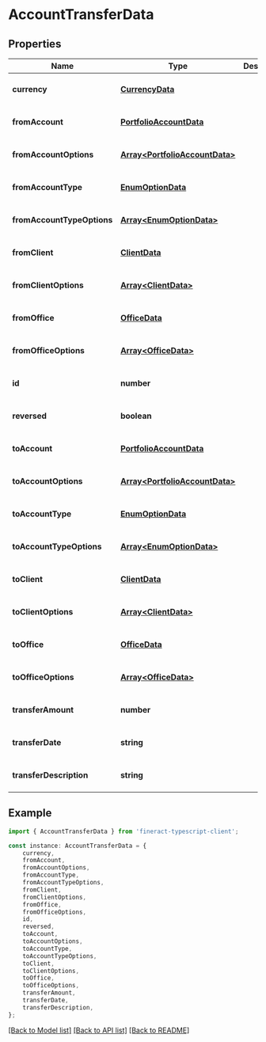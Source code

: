 # AccountTransferData


## Properties

Name | Type | Description | Notes
------------ | ------------- | ------------- | -------------
**currency** | [**CurrencyData**](CurrencyData.md) |  | [optional] [default to undefined]
**fromAccount** | [**PortfolioAccountData**](PortfolioAccountData.md) |  | [optional] [default to undefined]
**fromAccountOptions** | [**Array&lt;PortfolioAccountData&gt;**](PortfolioAccountData.md) |  | [optional] [default to undefined]
**fromAccountType** | [**EnumOptionData**](EnumOptionData.md) |  | [optional] [default to undefined]
**fromAccountTypeOptions** | [**Array&lt;EnumOptionData&gt;**](EnumOptionData.md) |  | [optional] [default to undefined]
**fromClient** | [**ClientData**](ClientData.md) |  | [optional] [default to undefined]
**fromClientOptions** | [**Array&lt;ClientData&gt;**](ClientData.md) |  | [optional] [default to undefined]
**fromOffice** | [**OfficeData**](OfficeData.md) |  | [optional] [default to undefined]
**fromOfficeOptions** | [**Array&lt;OfficeData&gt;**](OfficeData.md) |  | [optional] [default to undefined]
**id** | **number** |  | [optional] [default to undefined]
**reversed** | **boolean** |  | [optional] [default to undefined]
**toAccount** | [**PortfolioAccountData**](PortfolioAccountData.md) |  | [optional] [default to undefined]
**toAccountOptions** | [**Array&lt;PortfolioAccountData&gt;**](PortfolioAccountData.md) |  | [optional] [default to undefined]
**toAccountType** | [**EnumOptionData**](EnumOptionData.md) |  | [optional] [default to undefined]
**toAccountTypeOptions** | [**Array&lt;EnumOptionData&gt;**](EnumOptionData.md) |  | [optional] [default to undefined]
**toClient** | [**ClientData**](ClientData.md) |  | [optional] [default to undefined]
**toClientOptions** | [**Array&lt;ClientData&gt;**](ClientData.md) |  | [optional] [default to undefined]
**toOffice** | [**OfficeData**](OfficeData.md) |  | [optional] [default to undefined]
**toOfficeOptions** | [**Array&lt;OfficeData&gt;**](OfficeData.md) |  | [optional] [default to undefined]
**transferAmount** | **number** |  | [optional] [default to undefined]
**transferDate** | **string** |  | [optional] [default to undefined]
**transferDescription** | **string** |  | [optional] [default to undefined]

## Example

```typescript
import { AccountTransferData } from 'fineract-typescript-client';

const instance: AccountTransferData = {
    currency,
    fromAccount,
    fromAccountOptions,
    fromAccountType,
    fromAccountTypeOptions,
    fromClient,
    fromClientOptions,
    fromOffice,
    fromOfficeOptions,
    id,
    reversed,
    toAccount,
    toAccountOptions,
    toAccountType,
    toAccountTypeOptions,
    toClient,
    toClientOptions,
    toOffice,
    toOfficeOptions,
    transferAmount,
    transferDate,
    transferDescription,
};
```

[[Back to Model list]](../README.md#documentation-for-models) [[Back to API list]](../README.md#documentation-for-api-endpoints) [[Back to README]](../README.md)
